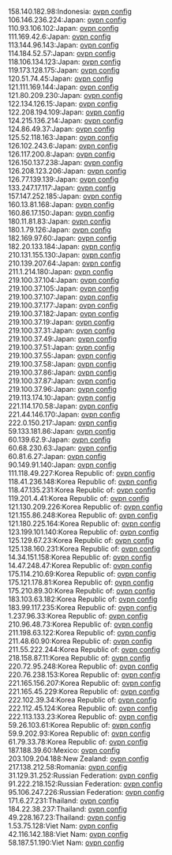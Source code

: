 158.140.182.98:Indonesia: [ovpn config](vpn/158_140_182_98.ovpn)  
106.146.236.224:Japan: [ovpn config](vpn/106_146_236_224.ovpn)  
110.93.106.102:Japan: [ovpn config](vpn/110_93_106_102.ovpn)  
111.169.42.6:Japan: [ovpn config](vpn/111_169_42_6.ovpn)  
113.144.96.143:Japan: [ovpn config](vpn/113_144_96_143.ovpn)  
114.184.52.57:Japan: [ovpn config](vpn/114_184_52_57.ovpn)  
118.106.134.123:Japan: [ovpn config](vpn/118_106_134_123.ovpn)  
119.173.128.175:Japan: [ovpn config](vpn/119_173_128_175.ovpn)  
120.51.74.45:Japan: [ovpn config](vpn/120_51_74_45.ovpn)  
121.111.169.144:Japan: [ovpn config](vpn/121_111_169_144.ovpn)  
121.80.209.230:Japan: [ovpn config](vpn/121_80_209_230.ovpn)  
122.134.126.15:Japan: [ovpn config](vpn/122_134_126_15.ovpn)  
122.208.194.109:Japan: [ovpn config](vpn/122_208_194_109.ovpn)  
124.215.136.214:Japan: [ovpn config](vpn/124_215_136_214.ovpn)  
124.86.49.37:Japan: [ovpn config](vpn/124_86_49_37.ovpn)  
125.52.118.163:Japan: [ovpn config](vpn/125_52_118_163.ovpn)  
126.102.243.6:Japan: [ovpn config](vpn/126_102_243_6.ovpn)  
126.117.200.8:Japan: [ovpn config](vpn/126_117_200_8.ovpn)  
126.150.137.238:Japan: [ovpn config](vpn/126_150_137_238.ovpn)  
126.208.123.206:Japan: [ovpn config](vpn/126_208_123_206.ovpn)  
126.77.139.139:Japan: [ovpn config](vpn/126_77_139_139.ovpn)  
133.247.17.117:Japan: [ovpn config](vpn/133_247_17_117.ovpn)  
157.147.252.185:Japan: [ovpn config](vpn/157_147_252_185.ovpn)  
160.13.81.168:Japan: [ovpn config](vpn/160_13_81_168.ovpn)  
160.86.17.150:Japan: [ovpn config](vpn/160_86_17_150.ovpn)  
180.11.81.83:Japan: [ovpn config](vpn/180_11_81_83.ovpn)  
180.1.79.126:Japan: [ovpn config](vpn/180_1_79_126.ovpn)  
182.169.97.60:Japan: [ovpn config](vpn/182_169_97_60.ovpn)  
182.20.133.184:Japan: [ovpn config](vpn/182_20_133_184.ovpn)  
210.131.155.130:Japan: [ovpn config](vpn/210_131_155_130.ovpn)  
210.139.207.64:Japan: [ovpn config](vpn/210_139_207_64.ovpn)  
211.1.214.180:Japan: [ovpn config](vpn/211_1_214_180.ovpn)  
219.100.37.104:Japan: [ovpn config](vpn/219_100_37_104.ovpn)  
219.100.37.105:Japan: [ovpn config](vpn/219_100_37_105.ovpn)  
219.100.37.107:Japan: [ovpn config](vpn/219_100_37_107.ovpn)  
219.100.37.177:Japan: [ovpn config](vpn/219_100_37_177.ovpn)  
219.100.37.182:Japan: [ovpn config](vpn/219_100_37_182.ovpn)  
219.100.37.19:Japan: [ovpn config](vpn/219_100_37_19.ovpn)  
219.100.37.31:Japan: [ovpn config](vpn/219_100_37_31.ovpn)  
219.100.37.49:Japan: [ovpn config](vpn/219_100_37_49.ovpn)  
219.100.37.51:Japan: [ovpn config](vpn/219_100_37_51.ovpn)  
219.100.37.55:Japan: [ovpn config](vpn/219_100_37_55.ovpn)  
219.100.37.58:Japan: [ovpn config](vpn/219_100_37_58.ovpn)  
219.100.37.86:Japan: [ovpn config](vpn/219_100_37_86.ovpn)  
219.100.37.87:Japan: [ovpn config](vpn/219_100_37_87.ovpn)  
219.100.37.96:Japan: [ovpn config](vpn/219_100_37_96.ovpn)  
219.113.174.10:Japan: [ovpn config](vpn/219_113_174_10.ovpn)  
221.114.170.58:Japan: [ovpn config](vpn/221_114_170_58.ovpn)  
221.44.146.170:Japan: [ovpn config](vpn/221_44_146_170.ovpn)  
222.0.150.217:Japan: [ovpn config](vpn/222_0_150_217.ovpn)  
59.133.181.86:Japan: [ovpn config](vpn/59_133_181_86.ovpn)  
60.139.62.9:Japan: [ovpn config](vpn/60_139_62_9.ovpn)  
60.68.230.63:Japan: [ovpn config](vpn/60_68_230_63.ovpn)  
60.81.6.27:Japan: [ovpn config](vpn/60_81_6_27.ovpn)  
90.149.91.140:Japan: [ovpn config](vpn/90_149_91_140.ovpn)  
111.118.49.227:Korea Republic of: [ovpn config](vpn/111_118_49_227.ovpn)  
118.41.236.148:Korea Republic of: [ovpn config](vpn/118_41_236_148.ovpn)  
118.47.135.231:Korea Republic of: [ovpn config](vpn/118_47_135_231.ovpn)  
119.201.4.41:Korea Republic of: [ovpn config](vpn/119_201_4_41.ovpn)  
121.130.209.226:Korea Republic of: [ovpn config](vpn/121_130_209_226.ovpn)  
121.155.86.248:Korea Republic of: [ovpn config](vpn/121_155_86_248.ovpn)  
121.180.225.164:Korea Republic of: [ovpn config](vpn/121_180_225_164.ovpn)  
123.199.101.140:Korea Republic of: [ovpn config](vpn/123_199_101_140.ovpn)  
125.129.67.23:Korea Republic of: [ovpn config](vpn/125_129_67_23.ovpn)  
125.138.160.231:Korea Republic of: [ovpn config](vpn/125_138_160_231.ovpn)  
14.34.151.158:Korea Republic of: [ovpn config](vpn/14_34_151_158.ovpn)  
14.47.248.47:Korea Republic of: [ovpn config](vpn/14_47_248_47.ovpn)  
175.114.210.69:Korea Republic of: [ovpn config](vpn/175_114_210_69.ovpn)  
175.121.178.81:Korea Republic of: [ovpn config](vpn/175_121_178_81.ovpn)  
175.210.89.30:Korea Republic of: [ovpn config](vpn/175_210_89_30.ovpn)  
183.103.63.182:Korea Republic of: [ovpn config](vpn/183_103_63_182.ovpn)  
183.99.117.235:Korea Republic of: [ovpn config](vpn/183_99_117_235.ovpn)  
1.237.96.33:Korea Republic of: [ovpn config](vpn/1_237_96_33.ovpn)  
210.96.48.73:Korea Republic of: [ovpn config](vpn/210_96_48_73.ovpn)  
211.198.63.122:Korea Republic of: [ovpn config](vpn/211_198_63_122.ovpn)  
211.48.60.90:Korea Republic of: [ovpn config](vpn/211_48_60_90.ovpn)  
211.55.222.244:Korea Republic of: [ovpn config](vpn/211_55_222_244.ovpn)  
218.158.87.11:Korea Republic of: [ovpn config](vpn/218_158_87_11.ovpn)  
220.72.95.248:Korea Republic of: [ovpn config](vpn/220_72_95_248.ovpn)  
220.76.238.153:Korea Republic of: [ovpn config](vpn/220_76_238_153.ovpn)  
221.165.156.207:Korea Republic of: [ovpn config](vpn/221_165_156_207.ovpn)  
221.165.45.229:Korea Republic of: [ovpn config](vpn/221_165_45_229.ovpn)  
222.102.39.34:Korea Republic of: [ovpn config](vpn/222_102_39_34.ovpn)  
222.112.45.124:Korea Republic of: [ovpn config](vpn/222_112_45_124.ovpn)  
222.113.133.23:Korea Republic of: [ovpn config](vpn/222_113_133_23.ovpn)  
59.26.103.61:Korea Republic of: [ovpn config](vpn/59_26_103_61.ovpn)  
59.9.202.93:Korea Republic of: [ovpn config](vpn/59_9_202_93.ovpn)  
61.79.33.78:Korea Republic of: [ovpn config](vpn/61_79_33_78.ovpn)  
187.188.39.60:Mexico: [ovpn config](vpn/187_188_39_60.ovpn)  
203.109.204.188:New Zealand: [ovpn config](vpn/203_109_204_188.ovpn)  
217.138.212.58:Romania: [ovpn config](vpn/217_138_212_58.ovpn)  
31.129.31.252:Russian Federation: [ovpn config](vpn/31_129_31_252.ovpn)  
91.222.218.152:Russian Federation: [ovpn config](vpn/91_222_218_152.ovpn)  
95.106.247.226:Russian Federation: [ovpn config](vpn/95_106_247_226.ovpn)  
171.6.27.231:Thailand: [ovpn config](vpn/171_6_27_231.ovpn)  
184.22.38.237:Thailand: [ovpn config](vpn/184_22_38_237.ovpn)  
49.228.167.23:Thailand: [ovpn config](vpn/49_228_167_23.ovpn)  
1.53.75.128:Viet Nam: [ovpn config](vpn/1_53_75_128.ovpn)  
42.116.142.188:Viet Nam: [ovpn config](vpn/42_116_142_188.ovpn)  
58.187.51.190:Viet Nam: [ovpn config](vpn/58_187_51_190.ovpn)  

